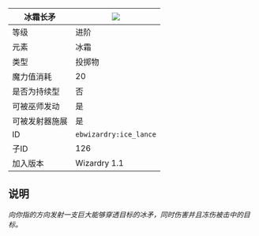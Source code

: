 | 冰霜长矛 |![](https://github.com/Electroblob77/Wizardry/blob/1.12.2/src/main/resources/assets/ebwizardry/textures/spells/ice_lance.png)|
|---|---|
| 等级 | 进阶 |
| 元素 | 冰霜 |
| 类型 | 投掷物 |
| 魔力值消耗 | 20 |
| 是否为持续型 | 否 |
| 可被巫师发动 | 是 |
| 可被发射器施展 | 是 |
| ID | `ebwizardry:ice_lance` |
| 子ID | 126 |
| 加入版本 | Wizardry 1.1 |
## 说明
_向你指的方向发射一支巨大能够穿透目标的冰矛，同时伤害并且冻伤被击中的目标。_
